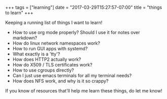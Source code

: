 +++
tags = ["learning"]
date = "2017-03-29T15:27:57-07:00"
title = "things to learn"
+++

Keeping a running list of things I want to learn! 

* How to use org mode properly? Should I use it for notes over markdown?
* How do linux network namespaces work?
* How to run GUI apps with systemd?
* What exactly is a 'tty'?
* How does HTTP2 actually work?
* How do X509 / TLS certificates work?
* How to use cgroups directly?
* Can I just use emacs terminals for all my terminal needs?
* How does NFS work, and why is it so crappy?

If you know of resources that'll help me learn these things, do let me know!
